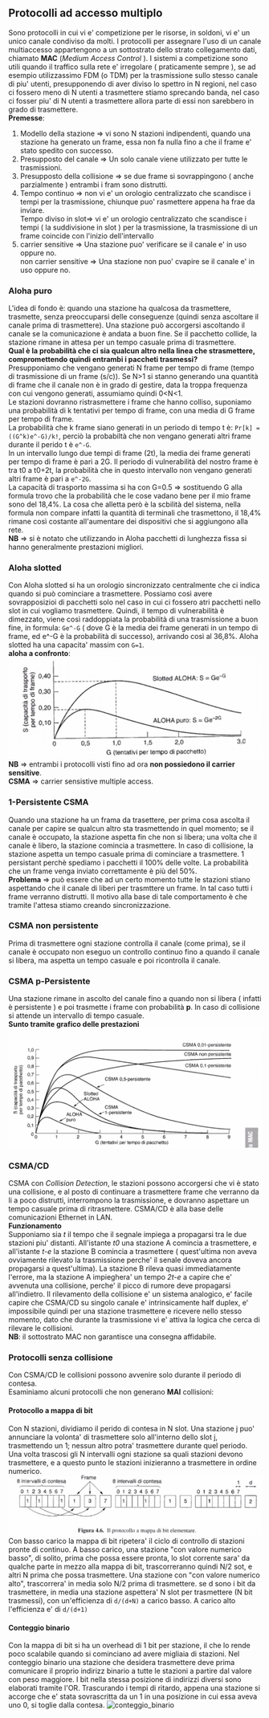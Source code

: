 ## Protocolli ad accesso multiplo  
Sono protocolli in cui vi e' competizione per le risorse, in soldoni, vi e' un unico canale condiviso da molti. I protocolli per assegnare l'uso di un canale multiaccesso appartengono a un sottostrato dello strato collegamento dati, chiamato **MAC** (*Medium Access Control* ). I sistemi a competizione sono utili quando il traffico sulla rete e' irregolare ( praticamente sempre ), se ad esempio utilizzassimo FDM (o TDM) per la trasmissione sullo stesso canale di piu' utenti, presupponendo di aver diviso lo spettro in N regioni, nel caso ci fossero meno di N utenti a trasmettere stiamo sprecando banda, nel caso ci fosser piu' di N utenti a trasmettere allora parte di essi non sarebbero in grado di trasmettere.  
**Premesse**:  
1. Modello della stazione => vi sono N stazioni indipendenti, quando una stazione ha generato un frame, essa non fa nulla fino a che il frame e' stato spedito con successo.  
1. Presupposto del canale => Un solo canale viene utilizzato per tutte le trasmissioni.  
1. Presupposto della collisione => se due frame si sovrappingono ( anche parzialmente ) entrambi i fram sono distrutti.  
1. Tempo continuo => non vi e' un orologio centralizzato che scandisce i tempi per la trasmissione, chiunque puo' rasmettere appena ha frae da inviare.  
   Tempo diviso in slot=> vi e' un orologio centralizzato che scandisce i tempi ( la suddivisione in slot ) per la trasmissione, la trasmissione di un frame coincide con l'inizio dell'intervallo  
1. carrier sensitive => Una stazione  puo' verificare se il canale e' in uso oppure no.  
   non carrier sensitive => Una stazione non puo' cvapire se il canale e' in uso oppure no.  
### Aloha  puro  
L'idea di fondo è: quando una stazione ha qualcosa da trasmettere, trasmette, senza preoccuparsi delle conseguenze (quindi senza ascoltare il canale prima di trasmettere). Una stazione può accorgersi ascoltando il canale se la comunicazione è andata a buon fine. Se il pacchetto collide, la stazione rimane in attesa per un tempo casuale prima di trasmettere.  
**Qual è la probabilità che ci sia qualcun altro nella linea che strasmettere, compromettendo quindi entrambi i paccheti trasmessi?**    
Presupponiamo che vengano generati N frame per tempo di frame (tempo di trasmissione di un frame (s/c)). Se N>1 si stanno generando una quantità di frame che il canale non è in grado di gestire, data la troppa frequenza con cui vengono generati, assumiamo quindi 0<N<1.  
Le stazioni dovranno ristrasmettere i frame che hanno colliso, suponiamo una probabilità di k tentativi per tempo di frame, con una media di G frame per tempo di frame.  
La probabilità che k frame siano generati in un periodo di tempo t è: `Pr[k] = ((G^k)e^-G)/k!`, perciò la probabiltà che non vengano generati altri frame durante il perido t è `e^-G`.    
In un intervallo lungo due tempi di frame (2t), la media dei frame generati per tempo di frame è pari a 2G. Il periodo di vulnerabilità del nostro frame è tra t0 a t0+2t, la probabilità che in questo intervallo non vengano generati altri frame è pari a `e^-2G`.  
La capacità di trasporto massima si ha con G=0.5 => sostituendo G alla formula trovo che la probabilità che le cose vadano bene per il mio frame sono del 18,4%. La cosa che alletta però è la scbilità del sistema, nella formula non compare infatti la quantità di terminali che trasmettono, il 18,4% rimane così costante all'aumentare dei dispositivi che si aggiungono alla rete.  
**NB** => si è notato che utilizzando in Aloha pacchetti di lunghezza fissa si hanno generalmente prestazioni migliori.  
### Aloha slotted  
Con Aloha slotted si ha un orologio sincronizzato centralmente che ci indica quando si può cominciare a trasmettere. Possiamo così avere sovrapposizioi di pacchetti solo nel caso in cui ci fossero atri pacchetti nello slot in cui vogliamo trasmettere. Quindi, il tempo di vulnerabilità è dimezzato, viene così raddoppiata la probabilità di una trasmissione a buon fine, in formula: `Ge^-G` ( dove G è la media dei frame generati in un tempo di frame, ed e^-G è la probabilità di successo), arrivando così al 36,8%. Aloha slotted ha una capacita' massim con `G=1`.  
**aloha a confronto**:  
![aloha](./img/aloha.jpg)
**NB** => entrambi i protocolli visti fino ad ora **non possiedono il carrier sensitive**.  
**CSMA** => carrier sensistive multiple access.  
### 1-Persistente CSMA  
Quando una stazione ha un frama da trasettere, per prima cosa ascolta il canale per capire se qualcun altro sta trasmettendo in quel momento; se il canale è occupato, la stazione aspetta fin che non si libera; una volta che il canale è libero, la stazione comincia a trasmettere. In caso di collisione, la stazione aspetta un tempo casuale prima di cominciare a trasmettere. 1 persistant perchè spediamo i pacchetti il 100% delle volte. La probabilità che un frame venga inviato correttamente è più del 50%.  
**Problema** => può essere che ad un certo momento tutte le stazioni stiano aspettando che il canale di liberi per trasmttere un frame. In tal caso tutti i frame verranno distrutti. Il motivo alla base di tale comportamento è che tramite l'attesa stiamo creando sincronizzazione.  
### CSMA non persistente  
Prima di trasmettere ogni stazione controlla il canale (come prima), se il canale è occupato non eseguo un controllo continuo fino a quando il canale si libera, ma aspetta un tempo casuale e poi ricontrolla il canale.  
### CSMA p-Persistente  
Una stazione rimane in ascolto del canale fino a quando non si libera ( infatti è persistente ) e poi trasmette i frame con probabilità **p**. In caso di collisione si attende un intervallo di tempo casuale.  
**Sunto tramite grafico delle prestazioni**  
![CSMA](./img/CSMA.jpg)
### CSMA/CD  
CSMA con *Collision Detection*, le stazioni possono accorgersi che vi è stato una collisione, e al posto di continuare a trasmettere frame che verranno da li a poco distrutti, interrompono la trasmissione, e dovranno aspettare un tempo casuale prima di ritrasmettere. CSMA/CD è alla base delle comunicazioni Ethernet in LAN.  
**Funzionamento**  
Supponiamo sia *t* il tempo che il segnale impiega a propagarsi tra le due stazioni piu' distanti. All'istante *t0* una stazione A comincia a trasmettere, e all'istante *t-e* la stazione B comincia a trasmettere ( quest'ultima non aveva ovviamente rilevato la trasmissione perche' il senale doveva ancora propagarsi a quest'ultima). La stazione B rileva quasi immediatamente l'errore, ma la stazione A impieghera' un tempo *2t-e* a capire che e' avvenuta una collisione, perche' il picco di rumore deve propagarsi all'indietro. Il rilevamento della collisione e' un sistema analogico, e' facile capire che CSMA/CD su singolo canale e' intrinsicamente half duplex, e' impossibile quindi per una stazione trasmettere e ricevere nello stesso momento, dato che durante la trasmissione vi e' attiva la logica che cerca di rilevare le collisioni.  
**NB**: il sottostrato MAC non garantisce una consegna affidabile.  
### Protocolli senza collisione  
Con CSMA/CD le collisioni possono avvenire solo durante il periodo di contesa.  
Esaminiamo alcuni protocolli che non generano **MAI** collisioni:  
#### Protocollo a mappa di bit  
Con N stazioni, dividiamo il perido di contesa in N slot. Una stazione j puo' annunciare la volonta' di trasmettere solo all'interno dello slot j, trasmettendo un 1; nessun altro potra' trasmettere durante quel periodo. Una volta trascosi gli N intervalli ogni stazione sa quali stazioni devono trasmettere, e a questo punto le stazioni inizieranno a trasmettere in ordine numerico.  
![mappa_bit](./img/mappa_bit.jpg)  
Con basso carico la mappa di bit ripetera' il ciclo di controllo di stazioni pronte di continuo. A basso carico, una stazione "con valore numerico basso", di solito, prima che possa essere pronta, lo slot corrente sara' da qualche parte in mezzo alla mappa di bit, trascorreranno quindi N/2 sot, e altri N prima che possa trasmettere. Una stazione con  "con valore numerico alto", trascorrera' in media solo N/2 prima di trasmettere. se d sono i bit da trasmettere, in media una stazione aspettera' N slot per trasmettere (N bit trasmessi), con un'efficienza di `d/(d+N)` a carico basso. A carico alto l'efficienza e' di `d/(d+1)`  
#### Conteggio binario  
Con la mappa di bit si ha un overhead di 1 bit per stazione, il che lo rende poco scalabile quando si cominciano ad avere migliaia di stazioni. Nel conteggio binario una stazione che desidera trasmettere deve prima comunicare il proprio indirizz binario a tutte le stazioni a partire dal valore con peso maggiore. I bit nella stessa posizione di indirizzi diversi sono elaborati tramite l'OR. Trascurando i tempi di ritardo, appena una stazione si accorge che e' stata sovrascritta da un 1 in una posizione in cui essa aveva uno 0, si toglie dalla contesa.
![conteggio_binario](./img/conteggio_binario.jpg) 
